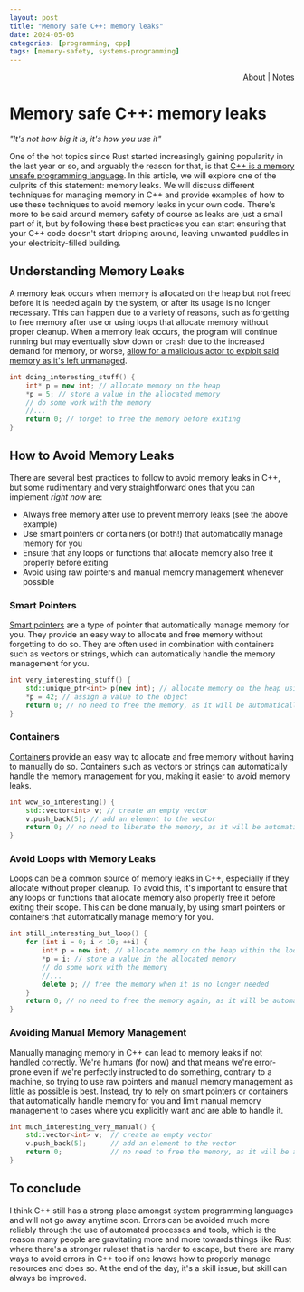 ```yaml
---
layout: post
title: "Memory safe C++: memory leaks"
date: 2024-05-03
categories: [programming, cpp]
tags: [memory-safety, systems-programming]
---
```


<div id="header-menu" style="text-align:right;"><a href="/">About</a> | <a href="/notes">Notes</a></div>

# Memory safe C++: memory leaks

*"It's not how big it is, it's how you use it"*

One of the hot topics since Rust started increasingly gaining popularity in the last year or so, and arguably the reason for that, is that [C++ is a memory unsafe programming language](https://www.whitehouse.gov/wp-content/uploads/2024/02/Final-ONCD-Technical-Report.pdf).
In this article, we will explore one of the culprits of this statement: memory leaks. We will discuss different techniques for managing memory in C++ and provide examples of how to use these techniques to avoid memory leaks in your own code.
There's more to be said around memory safety of course as leaks are just a small part of it, but by following these best practices you can start ensuring that your C++ code doesn't start dripping around, leaving unwanted puddles in your electricity-filled building.
## Understanding Memory Leaks

A memory leak occurs when memory is allocated on the heap but not freed before it is needed again by the system, or after its usage is no longer necessary.
This can happen due to a variety of reasons, such as forgetting to free memory after use or using loops that allocate memory without proper cleanup. When a memory leak occurs, the program will continue running but may eventually slow down or crash due to the increased demand for memory, or worse, [allow for a malicious actor to exploit said memory as it's left unmanaged](https://owasp.org/www-community/attacks/Denial_of_Service).

```c++
int doing_interesting_stuff() {
	int* p = new int; // allocate memory on the heap
	*p = 5; // store a value in the allocated memory
	// do some work with the memory
	//...
	return 0; // forget to free the memory before exiting
}
```

## How to Avoid Memory Leaks

There are several best practices to follow to avoid memory leaks in C++, but some rudimentary and very straightforward ones that you can implement *right now* are:

- Always free memory after use to prevent memory leaks (see the above example)
- Use smart pointers or containers (or both!) that automatically manage memory for you
- Ensure that any loops or functions that allocate memory also free it properly before exiting
- Avoid using raw pointers and manual memory management whenever possible

### Smart Pointers

[Smart pointers](https://en.cppreference.com/book/intro/smart_pointers) are a type of pointer that automatically manage memory for you. They provide an easy way to allocate and free memory without forgetting to do so.
They are often used in combination with containers such as vectors or strings, which can automatically handle the memory management for you.

```c++
int very_interesting_stuff() {
	std::unique_ptr<int> p(new int); // allocate memory on the heap using a unique pointer
	*p = 42; // assign a value to the object
	return 0; // no need to free the memory, as it will be automatically freed when all references to it are gone
}
```

### Containers

[Containers](https://en.cppreference.com/w/cpp/container) provide an easy way to allocate and free memory without having to manually do so. Containers such as vectors or strings can automatically handle the memory management for you, making it easier to avoid memory leaks.

```c++
int wow_so_interesting() {
    std::vector<int> v; // create an empty vector
    v.push_back(5); // add an element to the vector
    return 0; // no need to liberate the memory, as it will be automatically democratized when the vector goes out of scope
}
```

### Avoid Loops with Memory Leaks

Loops can be a common source of memory leaks in C++, especially if they allocate without proper cleanup. To avoid this, it's important to ensure that any loops or functions that allocate memory also properly free it before exiting their scope. This can be done manually, by using smart pointers or containers that automatically manage memory for you.

```c++
int still_interesting_but_loop() {
    for (int i = 0; i < 10; ++i) {
        int* p = new int; // allocate memory on the heap within the loop
        *p = i; // store a value in the allocated memory
        // do some work with the memory
        //...
        delete p; // free the memory when it is no longer needed
    }
    return 0; // no need to free the memory again, as it will be automatically freed when the function goes out of scope
}
```

### Avoiding Manual Memory Management

Manually managing memory in C++ can lead to memory leaks if not handled correctly. We're humans (for now) and that means we're error-prone even if we're perfectly instructed to do something, contrary to a machine, so trying to use raw pointers and manual memory management as little as possible is best.
Instead, try to rely on smart pointers or containers that automatically handle memory for you and limit manual memory management to cases where you explicitly want and are able to handle it.

```c++
int much_interesting_very_manual() {
    std::vector<int> v;  // create an empty vector
    v.push_back(5);      // add an element to the vector
    return 0;            // no need to free the memory, as it will be automatically freed when the vector goes out of scope
}
```

## To conclude

I think C++ still has a strong place amongst system programming languages and will not go away anytime soon.
Errors can be avoided much more reliably through the use of automated processes and tools, which is the reason many people are gravitating more and more towards things like Rust where there's a stronger ruleset that is harder to escape, but there are many ways to avoid errors in C++ too if one knows how to properly manage resources and does so.
At the end of the day, it's a skill issue, but skill can always be improved.
